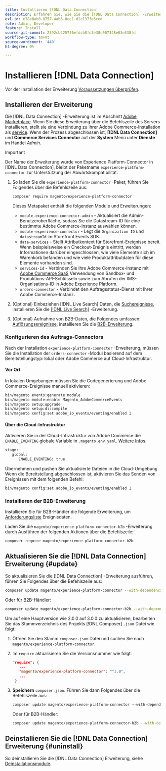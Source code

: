 ```yaml
---
title: Installieren [!DNL Data Connection]
description: Erfahren Sie, wie Sie die [!DNL Data Connection] -Erweiterung von Adobe Commerce.
exl-id: e78e8ab0-8757-4ab6-8ee1-d2e137fe6ced
role: Admin, Developer
feature: Install
source-git-commit: 2392cb4257f6efdcb8fc3e38c007148e03e338fd
workflow-type: tm+mt
source-wordcount: '440'
ht-degree: 0%

---
```


# Installieren [!DNL Data Connection]

Vor der Installation der Erweiterung [Voraussetzungen überprüfen](overview.md#prereqs).

## Installieren der Erweiterung

Die [!DNL Data Connection] -Erweiterung ist im Abschnitt [Adobe Marketplace](https://commercemarketplace.adobe.com/magento-experience-platform-connector.html). Wenn Sie diese Erweiterung über die Befehlszeile des Servers installieren, stellt sie eine Verbindung zu Ihrer Adobe Commerce-Installation als [service](../landing/saas.md). Wenn der Prozess abgeschlossen ist, **[!DNL Data Connection]** und **Commerce Services Connector** auf der **System** Menü unter **Dienste** im Handel _Admin_.

>[!IMPORTANT]
>
>Der Name der Erweiterung wurde von Experience Platform-Connector in [!DNL Data Connection], bleibt der Paketname `experience-platform-connector` zur Unterstützung der Abwärtskompatibilität.

1. So laden Sie die `experience-platform-connector` -Paket, führen Sie Folgendes über die Befehlszeile aus:

   ```bash
   composer require magento/experience-platform-connector
   ```

   Dieses Metapaket enthält die folgenden Module und Erweiterungen:

   * `module-experience-connector-admin` - Aktualisiert die Admin-Benutzeroberfläche, sodass Sie die Datastream-ID für eine bestimmte Adobe Commerce-Instanz auswählen können.
   * `module-experience-connector` - Legt die `Organization ID` und `datastreamId` im Storefront Events SDK.
   * `data-services` - Stellt Attributkontext für Storefront-Ereignisse bereit. Wenn beispielsweise ein Checkout-Ereignis eintritt, werden Informationen darüber eingeschlossen, wie viele Elemente sich im Warenkorb befanden und wie viele Produktattributdaten für diese Elemente vorhanden sind.
   * `services-id` - Verbinden Sie Ihre Adobe Commerce-Instanz mit [Adobe Commerce SaaS](../landing/saas.md) Verwendung von Sandbox- und Produktions-API-Schlüsseln sowie zum Abrufen der IMS-Organisations-ID in Adobe Experience Platform.
   * `orders-connector` - Verbindet den Auftragsstatus-Dienst mit Ihrer Adobe Commerce-Instanz.

1. (Optional) Einbeziehen [!DNL Live Search] Daten, die [Suchereignisse](events.md#search-events), installieren Sie die [[!DNL Live Search]](../live-search/install.md) -Erweiterung.

1. (Optional) Aufnahme von B2B-Daten, die Folgendes umfassen: [Auflösungsereignisse](events.md#b2b-events), installieren Sie die [B2B-Erweiterung](#install-the-b2b-extension).

### Konfigurieren des Auftrags-Connectors

Nach der Installation `experience-platform-connector` -Erweiterung, müssen Sie die Installation der `orders-connector` -Modul basierend auf dem Bereitstellungstyp: lokal oder Adobe Commerce auf Cloud-Infrastruktur.

#### Vor Ort

In lokalen Umgebungen müssen Sie die Codegenerierung und Adobe Commerce-Ereignisse manuell aktivieren:

```bash
bin/magento events:generate:module
bin/magento module:enable Magento_AdobeCommerceEvents
bin/magento setup:upgrade
bin/magento setup:di:compile
bin/magento config:set adobe_io_events/eventing/enabled 1
```

#### Über die Cloud-Infrastruktur

Aktivieren Sie in der Cloud-Infrastruktur von Adobe Commerce die `ENABLE_EVENTING` globale Variable in `.magento.env.yaml`. [Weitere Infos](https://experienceleague.adobe.com/docs/commerce-cloud-service/user-guide/configure/env/stage/variables-global.html#enable_eventing).

```bash
stage:
   global:
      ENABLE_EVENTING: true
```

Übernehmen und pushen Sie aktualisierte Dateien in die Cloud-Umgebung. Wenn die Bereitstellung abgeschlossen ist, aktivieren Sie das Senden von Ereignissen mit dem folgenden Befehl:

```bash
bin/magento config:set adobe_io_events/eventing/enabled 1
```

### Installieren der B2B-Erweiterung

Installieren Sie für B2B-Händler die folgende Erweiterung, um [Anforderungsliste](events.md#b2b-events) Ereignisdaten.

Laden Sie die `magento/experience-platform-connector-b2b` -Erweiterung durch Ausführen der folgenden Aktionen über die Befehlszeile:

```bash
composer require magento/experience-platform-connector-b2b
```

## Aktualisieren Sie die [!DNL Data Connection] Erweiterung {#update}

So aktualisieren Sie die [!DNL Data Connection] -Erweiterung ausführen, führen Sie Folgendes über die Befehlszeile aus:

```bash
composer update magento/experience-platform-connector --with-dependencies
```

Oder für B2B-Händler:

```bash
composer update magento/experience-platform-connector-b2b --with-dependencies
```

Um auf eine Hauptversion wie 2.0.0 auf 3.0.0 zu aktualisieren, bearbeiten Sie das Stammverzeichnis des Projekts [!DNL Composer] `.json` Datei wie folgt:

1. Öffnen Sie den Stamm `composer.json` Datei und suchen Sie nach `magento/experience-platform-connector`.

1. Im `require` aktualisieren Sie die Versionsnummer wie folgt:

   ```json
   "require": {
      ...
      "magento/experience-platform-connector": "^3.0",
      ...
    }
   ```

1. **Speichern** `composer.json`. Führen Sie dann Folgendes über die Befehlszeile aus:

   ```bash
   composer update magento/experience-platform-connector –-with-dependencies
   ```

   Oder für B2B-Händler:

   ```bash
   composer update magento/experience-platform-connector-b2b --with-dependencies
   ```

## Deinstallieren Sie die [!DNL Data Connection] Erweiterung {#uninstall}

So deinstallieren Sie die [!DNL Data Connection] Erweiterung, siehe [Deinstallationsmodule](https://experienceleague.adobe.com/docs/commerce-operations/installation-guide/tutorials/uninstall-modules.html).
